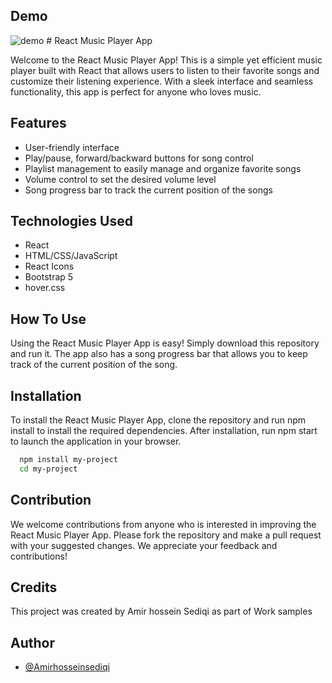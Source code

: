 
## Demo

<img src="[https://drive.google.com/file/d/1pJ7wjW7L6BJzxRzRyvwQVg7fdQbVfmO9/view?usp=share_link](https://s8.uupload.ir/files/react_music_player_khq9.png)" alt="demo" />
# React Music Player App

Welcome to the React Music Player App! This is a simple yet efficient music player built with React that allows users to listen to their favorite songs and customize their listening experience. With a sleek interface and seamless functionality, this app is perfect for anyone who loves music.





## Features

- User-friendly interface
- Play/pause, forward/backward buttons for song control
- Playlist management to easily manage and organize favorite songs
- Volume control to set the desired volume level
- Song progress bar to track the current position of the songs





## Technologies Used

- React
- HTML/CSS/JavaScript
- React Icons
- Bootstrap 5
- hover.css

## How To Use

Using the React Music Player App is easy! Simply download this  repository and run it.
The app also has a song progress bar that allows you to keep track of the current position of the song.


## Installation

To install the React Music Player App, clone the repository and run npm install to install the required dependencies. After installation, run npm start to launch the application in your browser.

```bash
  npm install my-project
  cd my-project
```

    
## Contribution

We welcome contributions from anyone who is interested in improving the React Music Player App. Please fork the repository and make a pull request with your suggested changes. We appreciate your feedback and contributions!


## Credits

This project was created by Amir hossein Sediqi as part of Work samples



## Author

- [@Amirhosseinsediqi](https://github.com/Amirhosseinsediqi/)

